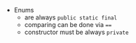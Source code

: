 * Enums
  * are always `public static final`
  * comparing can be done via `==`
  * constructor must be always `private`
